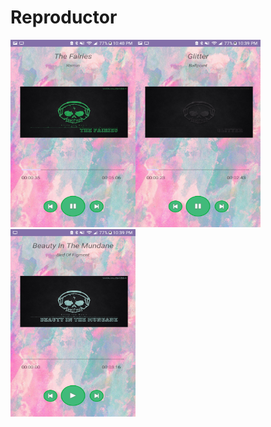 # Reproductor
<img src="song1.png" width="200" height="300" /><img src="song2.png" width="200" height="300" /><img src="song3.png" width="200" height="300" />
